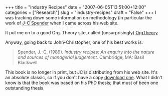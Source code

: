 +++
title = "Industry Recipes"
date = "2007-06-05T13:51:00+12:00"
categories = ["Research"]
slug = "industry-recipes"
draft = "False"
+++
I was tracking down some information on methodology (in particular the work of
[J-C Spender](https://www.jcspender.com/) when I came across his web site.

It put me on to a good Org. Theory site, called (unsurprisingly)
[OrgTheory](https://orgtheory.wordpress.com/)

Anyway, going back to John-Christopher, one of his best works is: 

> Spender, J.-C. (1989). _Industry recipes: An enquiry into the nature and sources of
managerial judgement_. Cambridge, MA: Basil Blackwell.

This book is no longer in print, but JC is distributing from his web site. It's
an absolute classic, so if you don't have a copy [download
one](https://www.jcspender.com/uploads/Industry_recipes.pdf). What I didn't know
is that the book was based on his PhD thesis; that must of been one outstanding
thesis.

